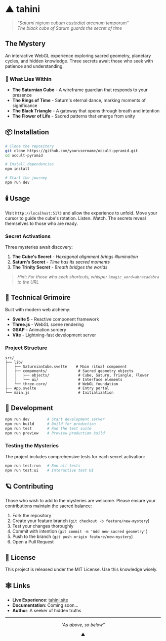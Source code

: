 # ▲ tahini

> *"Saturni nigrum cubum custodiat arcanum temporum"*  
> *The black cube of Saturn guards the secret of time*

## The Mystery

An interactive WebGL experience exploring sacred geometry, planetary cycles, and hidden knowledge. Three secrets await those who seek with patience and understanding.

### 🌙 What Lies Within

- **The Saturnian Cube** - A wireframe guardian that responds to your presence
- **The Rings of Time** - Saturn's eternal dance, marking moments of significance
- **The Black Triangle** - A gateway that opens through breath and intention
- **The Flower of Life** - Sacred patterns that emerge from unity

## 📦 Installation

```bash
# Clone the repository
git clone https://github.com/yourusername/occult-pyramid.git
cd occult-pyramid

# Install dependencies
npm install

# Start the journey
npm run dev
```

## 🕯️ Usage

Visit `http://localhost:5173` and allow the experience to unfold. Move your cursor to guide the cube's rotation. Listen. Watch. The secrets reveal themselves to those who are ready.

### Secret Activations

Three mysteries await discovery:

1. **The Cube's Secret** - *Hexagonal alignment brings illumination*
2. **Saturn's Secret** - *Time has its sacred moments*
3. **The Trinity Secret** - *Breath bridges the worlds*

> *Hint: For those who seek shortcuts, whisper `?magic_word=abracadabra` to the URL*

## 🔮 Technical Grimoire

Built with modern web alchemy:

- **Svelte 5** - Reactive component framework
- **Three.js** - WebGL scene rendering
- **GSAP** - Animation sorcery
- **Vite** - Lightning-fast development server

### Project Structure

```
src/
├── lib/
│   ├── SaturnianCube.svelte    # Main ritual component
│   ├── components/              # Sacred geometry objects
│   │   ├── objects/             # Cube, Saturn, Triangle, Flower
│   │   └── ui/                  # Interface elements
│   └── three-core/              # WebGL foundation
├── App.svelte                   # Entry portal
└── main.js                      # Initialization
```

## 🌟 Development

```bash
npm run dev        # Start development server
npm run build      # Build for production
npm run test       # Run the test suite
npm run preview    # Preview production build
```

### Testing the Mysteries

The project includes comprehensive tests for each secret activation:

```bash
npm run test:run   # Run all tests
npm run test:ui    # Interactive test UI
```

## 🪐 Contributing

Those who wish to add to the mysteries are welcome. Please ensure your contributions maintain the sacred balance:

1. Fork the repository
2. Create your feature branch (`git checkout -b feature/new-mystery`)
3. Test your changes thoroughly
4. Commit with intention (`git commit -m 'Add new sacred geometry'`)
5. Push to the branch (`git push origin feature/new-mystery`)
6. Open a Pull Request

## 📜 License

This project is released under the MIT License. Use this knowledge wisely.

## 🕸️ Links

- **Live Experience**: [tahini.site](https://tahini.site)
- **Documentation**: Coming soon...
- **Author**: A seeker of hidden truths

---

<div align="center">

*"As above, so below"*

▲

</div>